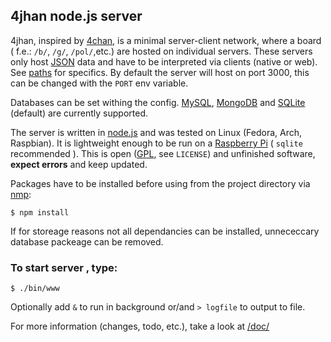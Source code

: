 ## 4jhan node.js server

4jhan, inspired by [4chan](http://www.4chan.org/),
is a minimal server-client network, where a board ( f.e.: `/b/`, `/g/`, `/pol/`,etc.)
are hosted on individual servers.
These servers only host [JSON](http://www.json.org/) data and have to be interpreted via clients (native or web). See [paths](/doc/PATHS.md) for specifics. By default the server will host on port 3000, this can be changed with the `PORT` env variable.

Databases can be set withing the config.
[MySQL](http://www.mysql.com/), [MongoDB](http://www.mongodb.org/) and [SQLite](http://www.sqlite.org/) (default) are currently supported.

The server is written in [node.js](http://nodejs.org/) and was tested on Linux (Fedora, Arch, Raspbian). 
It is lightweight enough to be run on a [Raspberry Pi](http://www.raspberrypi.org/) ( `sqlite` recommended ).
This is open ([GPL](/LICENSE), see `LICENSE`) and unfinished software, **expect errors** and keep updated.

Packages have to be installed before using from the project directory via [nmp](https://www.npmjs.com/):

`$ npm install`

If for storeage reasons not all dependancies can be installed, unnececcary database packeage can be removed.

### To start server , type:

`$ ./bin/www`

Optionally add `&` to run in background or/and `> logfile` to output to file.

For more information (changes, todo, etc.), take a look at [/doc/](/doc)
